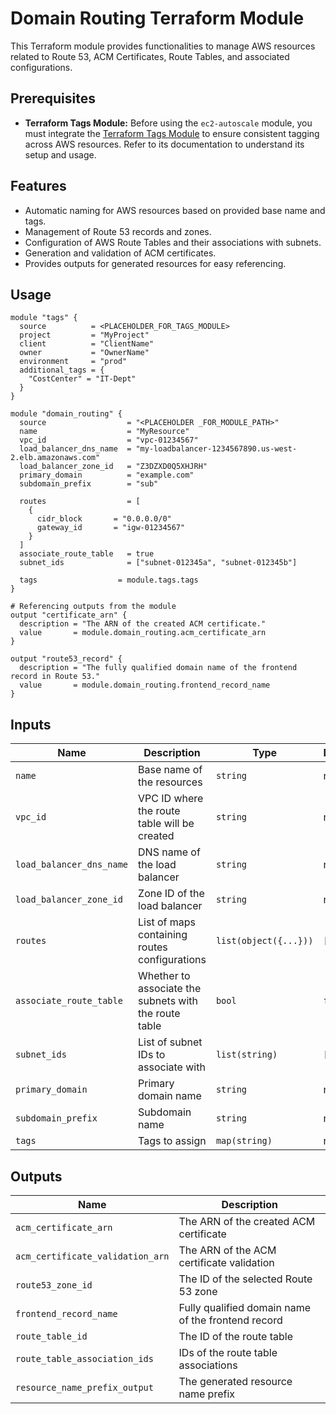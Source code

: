 # Domain Routing Terraform Module

This Terraform module provides functionalities to manage AWS resources related to Route 53, ACM Certificates, Route Tables, and associated configurations.

## Prerequisites

- **Terraform Tags Module:** Before using the `ec2-autoscale` module, you must integrate the [Terraform Tags Module](../tags) to ensure consistent tagging across AWS resources. Refer to its documentation to understand its setup and usage.

## Features

- Automatic naming for AWS resources based on provided base name and tags.
- Management of Route 53 records and zones.
- Configuration of AWS Route Tables and their associations with subnets.
- Generation and validation of ACM certificates.
- Provides outputs for generated resources for easy referencing.

## Usage

```hcl
module "tags" {
  source          = <PLACEHOLDER_FOR_TAGS_MODULE>
  project         = "MyProject"
  client          = "ClientName"
  owner           = "OwnerName"
  environment     = "prod"
  additional_tags = {
    "CostCenter" = "IT-Dept"
  }
}

module "domain_routing" {
  source                  = "<PLACEHOLDER _FOR_MODULE_PATH>"
  name                    = "MyResource"
  vpc_id                  = "vpc-01234567"
  load_balancer_dns_name  = "my-loadbalancer-1234567890.us-west-2.elb.amazonaws.com"
  load_balancer_zone_id   = "Z3DZXD0Q5XHJRH"
  primary_domain          = "example.com"
  subdomain_prefix        = "sub"

  routes                  = [
    {
      cidr_block       = "0.0.0.0/0"
      gateway_id       = "igw-01234567"
    }
  ]
  associate_route_table   = true
  subnet_ids              = ["subnet-012345a", "subnet-012345b"]

  tags                  = module.tags.tags
}

# Referencing outputs from the module
output "certificate_arn" {
  description = "The ARN of the created ACM certificate."
  value       = module.domain_routing.acm_certificate_arn
}

output "route53_record" {
  description = "The fully qualified domain name of the frontend record in Route 53."
  value       = module.domain_routing.frontend_record_name
}
```

## Inputs

| Name                     | Description                                      | Type                                                 | Default | Required |
|--------------------------|--------------------------------------------------|------------------------------------------------------|---------|----------|
| `name`                   | Base name of the resources                       | `string`                                             | n/a     | yes      |
| `vpc_id`                 | VPC ID where the route table will be created     | `string`                                             | n/a     | yes      |
| `load_balancer_dns_name` | DNS name of the load balancer                    | `string`                                             | n/a     | yes      |
| `load_balancer_zone_id`  | Zone ID of the load balancer                     | `string`                                             | n/a     | yes      |
| `routes`                 | List of maps containing routes configurations    | `list(object({...}))`                                 | `[]`    | no       |
| `associate_route_table`  | Whether to associate the subnets with the route table | `bool`                                      | `false` | no       |
| `subnet_ids`             | List of subnet IDs to associate with             | `list(string)`                                       | `[]`    | no       |
| `primary_domain`         | Primary domain name                              | `string`                                             | n/a     | yes      |
| `subdomain_prefix`       | Subdomain name                                   | `string`                                             | n/a     | yes      |
| `tags`                   | Tags to assign                                   | `map(string)`                                        | n/a     | yes      |

## Outputs

| Name                              | Description                                           |
|-----------------------------------|-------------------------------------------------------|
| `acm_certificate_arn`             | The ARN of the created ACM certificate               |
| `acm_certificate_validation_arn`  | The ARN of the ACM certificate validation            |
| `route53_zone_id`                 | The ID of the selected Route 53 zone                  |
| `frontend_record_name`            | Fully qualified domain name of the frontend record    |
| `route_table_id`                  | The ID of the route table                             |
| `route_table_association_ids`     | IDs of the route table associations                   |
| `resource_name_prefix_output`     | The generated resource name prefix                    |

